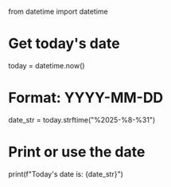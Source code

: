 from datetime import datetime

# Get today's date
today = datetime.now()

# Format: YYYY-MM-DD
date_str = today.strftime("%2025-%8-%31")

# Print or use the date
print(f"Today's date is: {date_str}")
